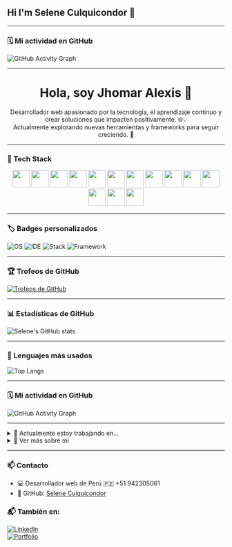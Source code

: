 ## Hi I'm Selene Culquicondor 👋
---

### 🗓️ Mi actividad en GitHub

![GitHub Activity Graph](https://github-readme-activity-graph.vercel.app/graph?username=selenecu&theme=github-compact)

---
<h1 align="center">Hola, soy Jhomar Alexis 👋</h1>

<p align="center">
  Desarrollador web apasionado por la tecnología, el aprendizaje continuo y crear soluciones que impacten positivamente. 🌐💡 <br/>
  Actualmente explorando nuevas herramientas y frameworks para seguir creciendo. 🚀
</p>

---

### 🧰 Tech Stack

<p align="center">
  <img src="https://cdn.jsdelivr.net/gh/devicons/devicon/icons/html5/html5-original.svg" width="40" height="40"/>
  <img src="https://cdn.jsdelivr.net/gh/devicons/devicon/icons/css3/css3-original.svg" width="40" height="40"/>
  <img src="https://cdn.jsdelivr.net/gh/devicons/devicon/icons/javascript/javascript-original.svg" width="40" height="40"/>
  <img src="https://cdn.jsdelivr.net/gh/devicons/devicon/icons/react/react-original.svg" width="40" height="40"/>
  <img src="https://cdn.jsdelivr.net/gh/devicons/devicon/icons/nodejs/nodejs-original.svg" width="40" height="40"/>
  <img src="https://cdn.jsdelivr.net/gh/devicons/devicon/icons/typescript/typescript-original.svg" width="40" height="40"/>
  <img src="https://cdn.jsdelivr.net/gh/devicons/devicon/icons/vuejs/vuejs-original.svg" width="40" height="40"/>
  <img src="https://cdn.jsdelivr.net/gh/devicons/devicon/icons/postgresql/postgresql-original.svg" width="40" height="40"/>
  <img src="https://cdn.jsdelivr.net/gh/devicons/devicon/icons/prisma/prisma-original.svg" width="40" height="40"/>
  <img src="https://cdn.jsdelivr.net/gh/devicons/devicon/icons/nuxtjs/nuxtjs-original.svg" width="40" height="40"/>
  <img src="https://cdn.jsdelivr.net/gh/devicons/devicon/icons/quasar/quasar-original.svg" width="40" height="40"/>
  <img src="https://cdn.jsdelivr.net/gh/devicons/devicon/icons/tailwindcss/tailwindcss-original.svg" width="40" height="40"/>
  <img src="https://cdn.jsdelivr.net/gh/devicons/devicon/icons/nextjs/nextjs-original.svg" width="40" height="40"/>
  <img src="https://cdn.jsdelivr.net/gh/devicons/devicon/icons/csharp/csharp-original.svg" width="40" height="40"/>
</p>

---

### 🏷️ Badges personalizados

![OS](https://img.shields.io/badge/SO-Windows%2011-blue?style=flat-square&logo=windows)
![IDE](https://img.shields.io/badge/IDE-VS%20Code-007ACC?style=flat-square&logo=visualstudiocode&logoColor=white)
![Stack](https://img.shields.io/badge/Stack-Full%20Stack%20JS-success?style=flat-square&logo=javascript)
![Framework](https://img.shields.io/badge/Nuxt.js-00DC82?style=flat-square&logo=nuxtdotjs&logoColor=white)

---

### 🏆 Trofeos de GitHub

[![Trofeos de GitHub](https://github-profile-trophy.vercel.app/?username=selenecu&theme=algolia&margin-w=10&margin-h=10)](https://github.com/Jhomar-Alexis)

---

### 📊 Estadísticas de GitHub

![Selene's GitHub stats](https://github-readme-stats.vercel.app/api?username=selenecu&show_icons=true&theme=radical)

---

### 🚀 Lenguajes más usados

![Top Langs](https://github-readme-stats.vercel.app/api/top-langs/?username=selenecu&layout=compact&theme=radical)

---

### 🗓️ Mi actividad en GitHub

![GitHub Activity Graph](https://github-readme-activity-graph.vercel.app/graph?username=selenecu&theme=github-compact)

---

<details>
<summary>🧠 Actualmente estoy trabajando en...</summary>

- 🔭 Proyectos personales con *Nuxt.js, **Node.js* y *Vue*
- 🌱 Aprendiendo *TypeScript, **Jest* y mejores prácticas en testing
- 🤝 Abierto a colaborar en proyectos interesantes (especialmente open-source)

</details>

<details>
<summary>📂 Ver más sobre mí</summary>

- 🎓 Graduada en Senati en la carrera Ing. de Software con I.A
- 📚 Convalidando carrera de Ing. de Software en UTP
- 🧠 Me gusta aprender sobre arquitectura de software
- 📚 Fan de la documentación clara y buenas prácticas

</details>

---

### 📫 Contacto

- 💻 Desarrollador web de Perú 🇵🇪 +51 942305061
- 📩 GitHub: [Selene Culquicondor](https://github.com/selenecu)

### 📬 También en:

[![LinkedIn](https://img.shields.io/badge/LinkedIn-blue?style=for-the-badge&logo=linkedin&logoColor=white)](https://www.linkedin.com/in/selene-culquicondor-007206210)  
[![Portfolio](https://img.shields.io/badge/Portfolio-000?style=for-the-badge&logo=firefox&logoColor=white)](https://portafolio-j-a.vercel.app/)
<!--
**selenecu/selenecu** is a ✨ _special_ ✨ repository because its `README.md` (this file) appears on your GitHub profile.

Here are some ideas to get you started:

- 🔭 I’m currently working on ...
- 🌱 I’m currently learning ...
- 👯 I’m looking to collaborate on ...
- 🤔 I’m looking for help with ...
- 💬 Ask me about ...
- 📫 How to reach me: ...
- 😄 Pronouns: ...
- ⚡ Fun fact: ...
-->
